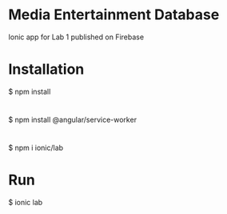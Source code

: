 # Media Entertainment Database
Ionic app for Lab 1 published on Firebase
# Installation
$ npm install 
# 
$ npm install @angular/service-worker
# 
$ npm i ionic/lab
# Run
$ ionic lab
